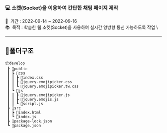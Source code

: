 ### 💻 소켓(Socket)을 이용하여 간단한 채팅 페이지 제작
📅 &nbsp;기간 : 2022-09-14 ~ 2022-09-16 \
📚 &nbsp;목적 : 학습한 웹 소켓(Socket)을 사용하여 실시간 양방향 통신 가능하도록 작업 \
<!-- 📌 &nbsp;작업 : 전체적인 레이아웃 구상 및 프론트엔드 작업 -->

<hr/>

## 📌폴더구조

```
📦develop
 ┣ 📂public
 ┃ ┣ 📂css
 ┃ ┃ ┣ 📜index.css
 ┃ ┃ ┣ 📜jquery.emojipicker.css
 ┃ ┃ ┗ 📜jquery.emojipicker.tw.css
 ┃ ┗ 📂js
 ┃ ┃ ┣ 📜jquery.emojipicker.js
 ┃ ┃ ┣ 📜jquery.emojis.js
 ┃ ┃ ┗ 📜script.js
 ┣ 📂src
 ┃ ┣ 📜index.html
 ┃ ┗ 📜index.js
 ┣ 📜package-lock.json
 ┗ 📜package.json
```